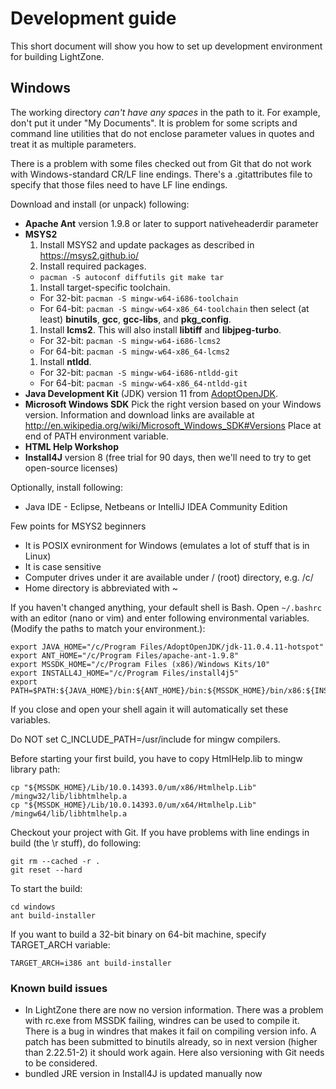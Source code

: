 # Development guide

This short document will show you how to set up development environment for building LightZone.

## Windows
The working directory _can't have any spaces_ in the path to it. For example, don't put it under
"My Documents". It is problem for some scripts and command line utilities that do not enclose
parameter values in quotes and treat it as multiple parameters.

There is a problem with some files checked out from Git that do not work with Windows-standard CR/LF
line endings. There's a .gitattributes file to specify that those files need to have LF line endings.

Download and install (or unpack) following:
-   __Apache Ant__ version 1.9.8 or later to support nativeheaderdir parameter
-   __MSYS2__
    1. Install MSYS2 and update packages as described in https://msys2.github.io/
    1. Install required packages.
    -    `pacman -S autoconf diffutils git make tar`
    1. Install target-specific toolchain.
    -    For 32-bit: `pacman -S mingw-w64-i686-toolchain`
    -    For 64-bit: `pacman -S mingw-w64-x86_64-toolchain`
    then select (at least) __binutils__, __gcc__, __gcc-libs__, and __pkg_config__.
    1. Install __lcms2__. This will also install __libtiff__ and __libjpeg-turbo__.
    -    For 32-bit: `pacman -S mingw-w64-i686-lcms2`
    -    For 64-bit: `pacman -S mingw-w64-x86_64-lcms2`
    1. Install __ntldd__.
    -    For 32-bit: `pacman -S mingw-w64-i686-ntldd-git`
    -    For 64-bit: `pacman -S mingw-w64-x86_64-ntldd-git`
-   __Java Development Kit__ (JDK) version 11 from [AdoptOpenJDK](https://adoptopenjdk.net/).
-   __Microsoft Windows SDK__
    Pick the right version based on your Windows version. Information and download links are
    available at
    http://en.wikipedia.org/wiki/Microsoft_Windows_SDK#Versions
    Place at end of PATH environment variable.
-   __HTML Help Workshop__
-   __Install4J__ version 8 (free trial for 90 days, then we'll need to try to get open-source licenses)

Optionally, install following:
-   Java IDE - Eclipse, Netbeans or IntelliJ IDEA Community Edition

Few points for MSYS2 beginners
- It is POSIX evnironment for Windows (emulates a lot of stuff that is in Linux)
- It is case sensitive
- Computer drives under it are available under / (root) directory, e.g. /c/
- Home directory is abbreviated with ~

If you haven't changed anything, your default shell is Bash. Open `~/.bashrc` with an editor (nano
or vim) and enter following environmental variables. (Modify the paths to match your environment.):

    export JAVA_HOME="/c/Program Files/AdoptOpenJDK/jdk-11.0.4.11-hotspot"
    export ANT_HOME="/c/Program Files/apache-ant-1.9.8"
    export MSSDK_HOME="/c/Program Files (x86)/Windows Kits/10"
    export INSTALL4J_HOME="/c/Program Files/install4j5"
    export PATH=$PATH:${JAVA_HOME}/bin:${ANT_HOME}/bin:${MSSDK_HOME}/bin/x86:${INSTALL4J_HOME}/bin;

If you close and open your shell again it will automatically set these variables.

Do NOT set C_INCLUDE_PATH=/usr/include for mingw compilers.

Before starting your first build, you have to copy HtmlHelp.lib to mingw library path:

    cp "${MSSDK_HOME}/Lib/10.0.14393.0/um/x86/Htmlhelp.Lib" /mingw32/lib/libhtmlhelp.a
    cp "${MSSDK_HOME}/Lib/10.0.14393.0/um/x64/Htmlhelp.Lib" /mingw64/lib/libhtmlhelp.a

Checkout your project with Git. If you have problems with line endings in build (the \r stuff), do
following:

    git rm --cached -r .
    git reset --hard

To start the build:

    cd windows
    ant build-installer

If you want to build a 32-bit binary on 64-bit machine, specify TARGET_ARCH variable:

    TARGET_ARCH=i386 ant build-installer

### Known build issues
-   In LightZone there are now no version information. There was a problem with rc.exe from MSSDK
failing, windres can be used to compile it. There is a bug in windres that makes it fail on
compiling version info. A patch has been submitted to binutils already, so in next version (higher
than 2.22.51-2) it should work again. Here also versioning with Git needs to be considered.
-   bundled JRE version in Install4J is updated manually now
